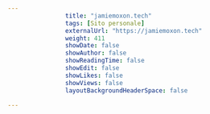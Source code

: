 ---
                title: "jamiemoxon.tech"
                tags: [Sito personale]
                externalUrl: "https://jamiemoxon.tech"
                weight: 411
                showDate: false
                showAuthor: false
                showReadingTime: false
                showEdit: false
                showLikes: false
                showViews: false
                layoutBackgroundHeaderSpace: false
                ---

